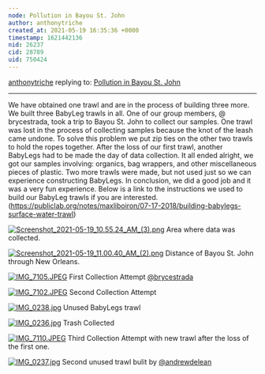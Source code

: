 ```yaml
---
node: Pollution in Bayou St. John
author: anthonytriche
created_at: 2021-05-19 16:35:36 +0000
timestamp: 1621442136
nid: 26237
cid: 28789
uid: 750424
---
```




[anthonytriche](../profile/anthonytriche) replying to: [Pollution in Bayou St. John](../notes/anthonytriche/04-14-2021/pollution-in-bayou-st-john)

----
We have obtained one trawl and are in the process of building three more. We built three BabyLeg trawls in all. One of our group members, @ brycestrada, took a trip to Bayou St. John to collect our samples. One trawl was lost in the process of collecting samples because the knot of the leash came undone. To solve this problem we put zip ties on the other two trawls to hold the ropes together. After the loss of our first trawl, another BabyLegs had to be made the day of data collection. It all ended alright, we got our samples involving: organics, bag wrappers, and other miscellaneous pieces of plastic. Two more trawls were made, but not used just so we can experience constructing BabyLegs. In conclusion, we did a good job and it was a very fun experience. Below is a link to the instructions we used to build our BabyLeg trawls if you are interested. 
(https://publiclab.org/notes/maxliboiron/07-17-2018/building-babylegs-surface-water-trawl)


[![Screenshot_2021-05-19_10.55.24_AM_(3).png](/i/43850)](/i/43850?s=o)
Area where data was collected.

[![Screenshot_2021-05-19_11.00.40_AM_(2).png](/i/43851)](/i/43851?s=o)
Distance of Bayou St. John through New Orleans.

[![IMG_7105.JPEG](/i/43854)](/i/43854?s=o)
First Collection Attempt [@brycestrada](/profile/brycestrada)

[![IMG_7102.JPEG](/i/43855)](/i/43855?s=o)
Second Collection Attempt


[![IMG_0238.jpg](/i/43857)](/i/43857?s=o)
Unused BabyLegs trawl

[![IMG_0236.jpg](/i/43860)](/i/43860?s=o)
Trash Collected


[![IMG_7110.JPEG](/i/43859)](/i/43859?s=o)
Third Collection Attempt with new trawl after the loss of the first one.

[![IMG_0237.jpg](/i/43861)](/i/43861?s=o)
Second unused trawl bulit by [@andrewdelean](/profile/andrewdelean)

